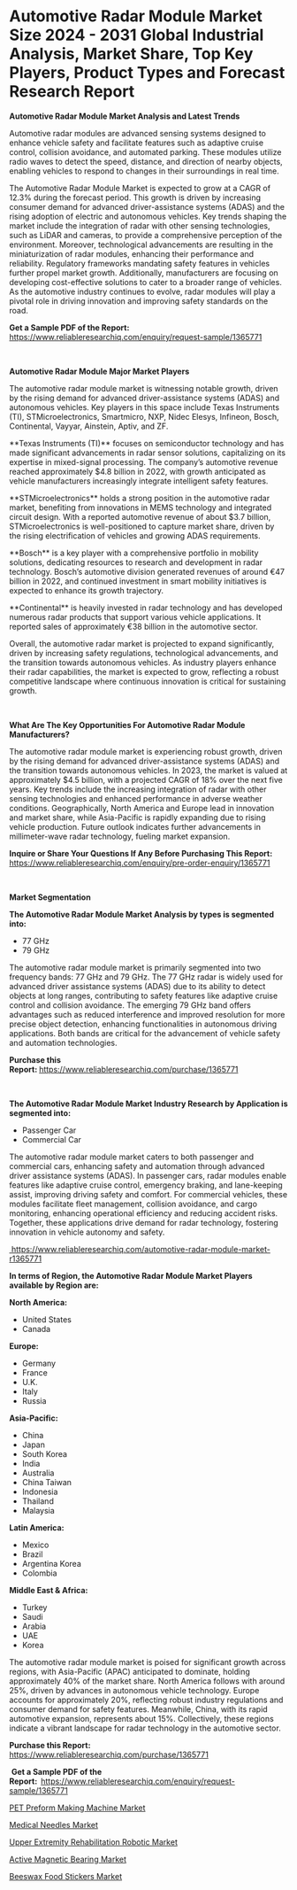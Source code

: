 <p><h1>Automotive Radar Module Market Size 2024 - 2031 Global Industrial Analysis, Market Share, Top Key Players, Product Types and Forecast Research Report</h1></p><p><strong>Automotive Radar Module Market Analysis and Latest Trends</strong></p>
<p><p>Automotive radar modules are advanced sensing systems designed to enhance vehicle safety and facilitate features such as adaptive cruise control, collision avoidance, and automated parking. These modules utilize radio waves to detect the speed, distance, and direction of nearby objects, enabling vehicles to respond to changes in their surroundings in real time.</p><p>The Automotive Radar Module Market is expected to grow at a CAGR of 12.3% during the forecast period. This growth is driven by increasing consumer demand for advanced driver-assistance systems (ADAS) and the rising adoption of electric and autonomous vehicles. Key trends shaping the market include the integration of radar with other sensing technologies, such as LiDAR and cameras, to provide a comprehensive perception of the environment. Moreover, technological advancements are resulting in the miniaturization of radar modules, enhancing their performance and reliability. Regulatory frameworks mandating safety features in vehicles further propel market growth. Additionally, manufacturers are focusing on developing cost-effective solutions to cater to a broader range of vehicles. As the automotive industry continues to evolve, radar modules will play a pivotal role in driving innovation and improving safety standards on the road.</p></p>
<p><strong>Get a Sample PDF of the Report:&nbsp;</strong> <a href="https://www.reliableresearchiq.com/enquiry/request-sample/1365771?utm_campaign=1260&utm_medium=2&utm_source=Github&utm_content=ia&utm_term=02102024&utm_id=automotive-radar-module">https://www.reliableresearchiq.com/enquiry/request-sample/1365771</a></p>
<p>&nbsp;</p>
<p><strong>Automotive Radar Module Major Market Players</strong></p>
<p><p>The automotive radar module market is witnessing notable growth, driven by the rising demand for advanced driver-assistance systems (ADAS) and autonomous vehicles. Key players in this space include Texas Instruments (TI), STMicroelectronics, Smartmicro, NXP, Nidec Elesys, Infineon, Bosch, Continental, Vayyar, Ainstein, Aptiv, and ZF.</p><p>**Texas Instruments (TI)** focuses on semiconductor technology and has made significant advancements in radar sensor solutions, capitalizing on its expertise in mixed-signal processing. The company’s automotive revenue reached approximately $4.8 billion in 2022, with growth anticipated as vehicle manufacturers increasingly integrate intelligent safety features.</p><p>**STMicroelectronics** holds a strong position in the automotive radar market, benefiting from innovations in MEMS technology and integrated circuit design. With a reported automotive revenue of about $3.7 billion, STMicroelectronics is well-positioned to capture market share, driven by the rising electrification of vehicles and growing ADAS requirements.</p><p>**Bosch** is a key player with a comprehensive portfolio in mobility solutions, dedicating resources to research and development in radar technology. Bosch’s automotive division generated revenues of around €47 billion in 2022, and continued investment in smart mobility initiatives is expected to enhance its growth trajectory.</p><p>**Continental** is heavily invested in radar technology and has developed numerous radar products that support various vehicle applications. It reported sales of approximately €38 billion in the automotive sector.</p><p>Overall, the automotive radar market is projected to expand significantly, driven by increasing safety regulations, technological advancements, and the transition towards autonomous vehicles. As industry players enhance their radar capabilities, the market is expected to grow, reflecting a robust competitive landscape where continuous innovation is critical for sustaining growth.</p></p>
<p>&nbsp;</p>
<p><strong>What Are The Key Opportunities For Automotive Radar Module Manufacturers?</strong></p>
<p><p>The automotive radar module market is experiencing robust growth, driven by the rising demand for advanced driver-assistance systems (ADAS) and the transition towards autonomous vehicles. In 2023, the market is valued at approximately $4.5 billion, with a projected CAGR of 18% over the next five years. Key trends include the increasing integration of radar with other sensing technologies and enhanced performance in adverse weather conditions. Geographically, North America and Europe lead in innovation and market share, while Asia-Pacific is rapidly expanding due to rising vehicle production. Future outlook indicates further advancements in millimeter-wave radar technology, fueling market expansion.</p></p>
<p><strong>Inquire or Share Your Questions If Any Before Purchasing This Report:</strong> <a href="https://www.reliableresearchiq.com/enquiry/pre-order-enquiry/1365771?utm_campaign=1260&utm_medium=2&utm_source=Github&utm_content=ia&utm_term=02102024&utm_id=automotive-radar-module">https://www.reliableresearchiq.com/enquiry/pre-order-enquiry/1365771</a></p>
<p>&nbsp;</p>
<p><strong>Market Segmentation</strong></p>
<p><strong>The Automotive Radar Module Market Analysis by types is segmented into:</strong></p>
<p><ul><li>77 GHz</li><li>79 GHz</li></ul></p>
<p><p>The automotive radar module market is primarily segmented into two frequency bands: 77 GHz and 79 GHz. The 77 GHz radar is widely used for advanced driver assistance systems (ADAS) due to its ability to detect objects at long ranges, contributing to safety features like adaptive cruise control and collision avoidance. The emerging 79 GHz band offers advantages such as reduced interference and improved resolution for more precise object detection, enhancing functionalities in autonomous driving applications. Both bands are critical for the advancement of vehicle safety and automation technologies.</p></p>
<p><strong>Purchase this Report:&nbsp;</strong><a href="https://www.reliableresearchiq.com/purchase/1365771?utm_campaign=1260&utm_medium=2&utm_source=Github&utm_content=ia&utm_term=02102024&utm_id=automotive-radar-module">https://www.reliableresearchiq.com/purchase/1365771</a></p>
<p>&nbsp;</p>
<p><strong>The Automotive Radar Module Market Industry Research by Application is segmented into:</strong></p>
<p><ul><li>Passenger Car</li><li>Commercial Car</li></ul></p>
<p><p>The automotive radar module market caters to both passenger and commercial cars, enhancing safety and automation through advanced driver assistance systems (ADAS). In passenger cars, radar modules enable features like adaptive cruise control, emergency braking, and lane-keeping assist, improving driving safety and comfort. For commercial vehicles, these modules facilitate fleet management, collision avoidance, and cargo monitoring, enhancing operational efficiency and reducing accident risks. Together, these applications drive demand for radar technology, fostering innovation in vehicle autonomy and safety.</p></p>
<p><a href="https://www.reliableresearchiq.com/automotive-radar-module-market-r1365771?utm_campaign=1260&utm_medium=2&utm_source=Github&utm_content=ia&utm_term=02102024&utm_id=automotive-radar-module">&nbsp;https://www.reliableresearchiq.com/automotive-radar-module-market-r1365771</a></p>
<p><strong>In terms of Region, the Automotive Radar Module Market Players available by Region are:</strong></p>
<p>
    <p> <strong> North America: </strong>
        <ul>
            <li>United States</li>
            <li>Canada</li>
        </ul>
        </p> 
    <p> <strong> Europe: </strong>
        <ul>
            <li>Germany</li>
            <li>France</li>
            <li>U.K.</li>
            <li>Italy</li>
            <li>Russia</li>
        </ul>
        </p> 
    <p> <strong> Asia-Pacific: </strong>
        <ul>
            <li>China</li>
            <li>Japan</li>
            <li>South Korea</li>
            <li>India</li>
            <li>Australia</li>
            <li>China Taiwan</li>
            <li>Indonesia</li>
            <li>Thailand</li>
            <li>Malaysia</li>
        </ul>
        </p> 
    <p> <strong> Latin America: </strong>
        <ul>
            <li>Mexico</li>
            <li>Brazil</li>
            <li>Argentina Korea</li>
            <li>Colombia</li>
        </ul>
        </p> 
    <p> <strong> Middle East & Africa: </strong>
        <ul>
            <li>Turkey</li>
            <li>Saudi</li>
            <li>Arabia</li>
            <li>UAE</li>
            <li>Korea</li>
        </ul>
    </p>
    </p>
<p><p>The automotive radar module market is poised for significant growth across regions, with Asia-Pacific (APAC) anticipated to dominate, holding approximately 40% of the market share. North America follows with around 25%, driven by advances in autonomous vehicle technology. Europe accounts for approximately 20%, reflecting robust industry regulations and consumer demand for safety features. Meanwhile, China, with its rapid automotive expansion, represents about 15%. Collectively, these regions indicate a vibrant landscape for radar technology in the automotive sector.</p></p>
<p><strong>Purchase this Report: </strong><a href="https://www.reliableresearchiq.com/purchase/1365771?utm_campaign=1260&utm_medium=2&utm_source=Github&utm_content=ia&utm_term=02102024&utm_id=automotive-radar-module">https://www.reliableresearchiq.com/purchase/1365771</a></p>
<p>&nbsp;<strong>Get a Sample PDF of the Report:&nbsp;&nbsp;</strong><a href="https://www.reliableresearchiq.com/enquiry/request-sample/1365771?utm_campaign=1260&utm_medium=2&utm_source=Github&utm_content=ia&utm_term=02102024&utm_id=automotive-radar-module">https://www.reliableresearchiq.com/enquiry/request-sample/1365771</a></p>
<p><strong></strong></p>
<p><p><a href="https://www.linkedin.com/pulse/pet-preform-making-machine-market-outlook-share-analysis-growth-gnzqe?trackingId=FDrNs1iCRbqSzv26QOPL1w%3D%3D&utm_campaign=1260&utm_medium=2&utm_source=Github&utm_content=ia&utm_term=02102024&utm_id=automotive-radar-module">PET Preform Making Machine Market</a></p><p><a href="https://www.linkedin.com/pulse/medical-needles-market-outlook-forecast-from-2024-2031-hxopf?utm_campaign=1260&utm_medium=2&utm_source=Github&utm_content=ia&utm_term=02102024&utm_id=automotive-radar-module">Medical Needles Market</a></p><p><a href="https://issuu.com/reportprime-2/docs/upper-extremity-rehabilitation-robo_a8e49ee8a06662?utm_campaign=1260&utm_medium=2&utm_source=Github&utm_content=ia&utm_term=02102024&utm_id=automotive-radar-module">Upper Extremity Rehabilitation Robotic Market</a></p><p><a href="https://www.linkedin.com/pulse/market-forecasting-change-global-active-magnetic-bearing-dynamics-gqfne?trackingId=mp9QvW3RSOChfugQa2inQQ%3D%3D&utm_campaign=1260&utm_medium=2&utm_source=Github&utm_content=ia&utm_term=02102024&utm_id=automotive-radar-module">Active Magnetic Bearing Market</a></p><p><a href="https://issuu.com/reportprime-2/docs/beeswax-food-stickers-market-size-2_6cb93521c1e875?utm_campaign=1260&utm_medium=2&utm_source=Github&utm_content=ia&utm_term=02102024&utm_id=automotive-radar-module">Beeswax Food Stickers Market</a></p></p>